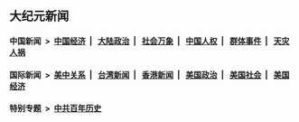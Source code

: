 ## 大纪元新闻

#### 中国新闻 &nbsp;>&nbsp; [中国经济](indexes/ncid283/README.md?05061245) &nbsp;| &nbsp; [大陆政治](indexes/ncid277/README.md?05061245) &nbsp;| &nbsp; [社会万象](indexes/ncid282/README.md?05061245) &nbsp;| &nbsp; [中国人权](indexes/ncid278/README.md?05061245) &nbsp;| &nbsp; [群体事件](indexes/ncid279/README.md?05061245) &nbsp;| &nbsp; [天灾人祸](indexes/ncid280/README.md?05061245)

#### 国际新闻 &nbsp;>&nbsp; [美中关系](indexes/nf1412576/README.md?05061245) &nbsp;| &nbsp; [台湾新闻](indexes/ncid1349361/README.md?05061245) &nbsp;| &nbsp; [香港新闻](indexes/ncid1349362/README.md?05061245) &nbsp;| &nbsp; [美国政治](indexes/ncid1078159/README.md?05061245) &nbsp;| &nbsp; [美国社会](indexes/ncid1078160/README.md?05061245) &nbsp;| &nbsp; [美国经济](indexes/ncid1078158/README.md?05061245)

#### 特别专题 &nbsp;>&nbsp; [中共百年历史](https://github.com/epoch-news/epoch-special/blob/master/README.md?05061245)  
